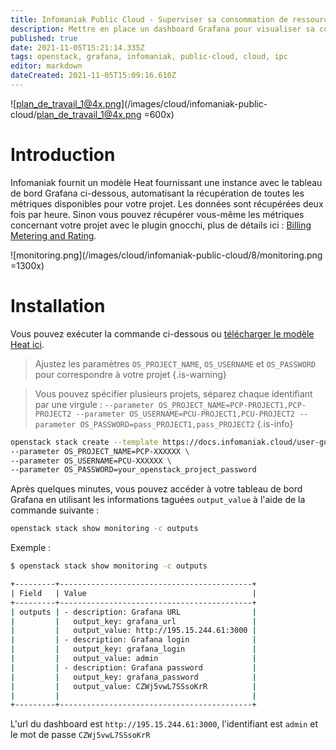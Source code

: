```yaml
---
title: Infomaniak Public Cloud - Superviser sa consommation de ressources
description: Mettre en place un dashboard Grafana pour visualiser sa consommation de ressources !
published: true
date: 2021-11-05T15:21:14.335Z
tags: openstack, grafana, infomaniak, public-cloud, cloud, ipc
editor: markdown
dateCreated: 2021-11-05T15:09:16.610Z
---
```


![plan_de_travail_1@4x.png](/images/cloud/infomaniak-public-cloud/plan_de_travail_1@4x.png =600x)

# Introduction
Infomaniak fournit un modèle Heat fournissant une instance avec le tableau de bord Grafana ci-dessous, automatisant la récupération de toutes les métriques disponibles pour votre projet.
Les données sont récupérées deux fois par heure.
Sinon vous pouvez récupérer vous-même les métriques concernant votre projet avec le plugin gnocchi, plus de détails ici : [Billing Metering and Rating](https://docs.infomaniak.cloud/user-guide/Billing_Metering_and_Rating).

![monitoring.png](/images/cloud/infomaniak-public-cloud/8/monitoring.png =1300x)

# Installation
Vous pouvez exécuter la commande ci-dessous ou [télécharger le modèle Heat ici](https://docs.infomaniak.cloud/user-guide/monitoring/monitoring.yml).

> Ajustez les paramètres `OS_PROJECT_NAME`, `OS_USERNAME` et `OS_PASSWORD` pour correspondre à votre projet
{.is-warning}

> Vous pouvez spécifier plusieurs projets, séparez chaque identifiant par une virgule : `--parameter OS_PROJECT_NAME=PCP-PROJECT1,PCP-PROJECT2 --parameter OS_USERNAME=PCU-PROJECT1,PCU-PROJECT2 --parameter OS_PASSWORD=pass_PROJECT1,pass_PROJECT2`
{.is-info}

```bash
openstack stack create --template https://docs.infomaniak.cloud/user-guide/monitoring/monitoring.yml monitoring \
--parameter OS_PROJECT_NAME=PCP-XXXXXX \
--parameter OS_USERNAME=PCU-XXXXXX \
--parameter OS_PASSWORD=your_openstack_project_password
```

Après quelques minutes, vous pouvez accéder à votre tableau de bord Grafana en utilisant les informations taguées `output_value` à l'aide de la commande suivante :
```bash
openstack stack show monitoring -c outputs
```

Exemple : 
```bash
$ openstack stack show monitoring -c outputs

+---------+-------------------------------------------+
| Field   | Value                                     |
+---------+-------------------------------------------+
| outputs | - description: Grafana URL                |
|         |   output_key: grafana_url                 |
|         |   output_value: http://195.15.244.61:3000 |
|         | - description: Grafana login              |
|         |   output_key: grafana_login               |
|         |   output_value: admin                     |
|         | - description: Grafana password           |
|         |   output_key: grafana_password            |
|         |   output_value: CZWj5vwL7SSsoKrR          |
|         |                                           |
+---------+-------------------------------------------+
```
L'url du dashboard est `http://195.15.244.61:3000`, l'identifiant est `admin` et le mot de passe `CZWj5vwL7SSsoKrR`